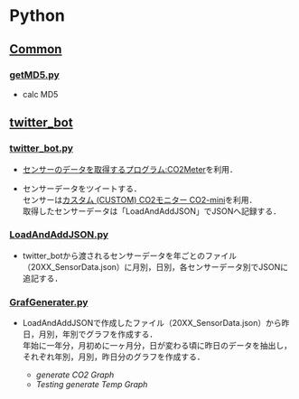 # Python
## [Common](https://github.com/chocolatecoffee/Python/tree/master/Common)
### [getMD5.py](https://github.com/chocolatecoffee/Python/blob/master/Common/getMD5.py)
+ calc MD5

## [twitter_bot](https://github.com/chocolatecoffee/Python/tree/master/twitter_bot)
### [twitter_bot.py](https://github.com/chocolatecoffee/Python/blob/master/twitter_bot/twitter_bot.py)
+ [センサーのデータを取得するプログラム:CO2Meter](https://github.com/heinemml/CO2Meter)を利用．

+ センサーデータをツイートする．  
センサーは[カスタム (CUSTOM) CO2モニター CO2-mini](https://www.amazon.co.jp/gp/product/B00I3XJ9LM/)を利用．  
取得したセンサーデータは「LoadAndAddJSON」でJSONへ記録する．  

### [LoadAndAddJSON.py](https://github.com/chocolatecoffee/Python/blob/master/twitter_bot/LoadAndAddJSON.py)  
+ twitter_botから渡されるセンサーデータを年ごとのファイル（20XX_SensorData.json）に月別，日別，各センサーデータ別でJSONに追記する．

### [GrafGenerater.py](https://github.com/chocolatecoffee/Python/blob/master/twitter_bot/GrafGenerater.py)

+ LoadAndAddJSONで作成したファイル（20XX_SensorData.json）から昨日，月別，年別でグラフを作成する．  
年始に一年分，月初めに一ヶ月分，日が変わる頃に昨日のデータを抽出し，それぞれ年別，月別，昨日分のグラフを作成する．

  + *generate CO2 Graph*  
  + *Testing generate Temp Graph*
